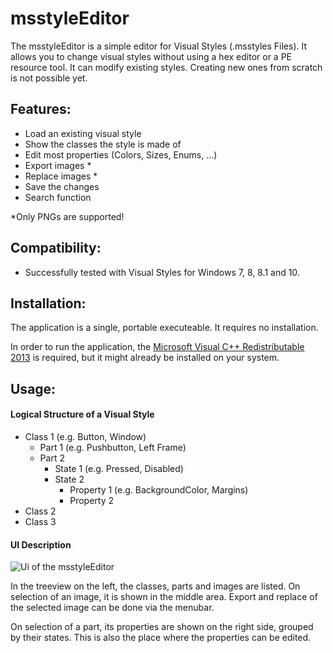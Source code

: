 # msstyleEditor

The msstyleEditor is a simple editor for Visual Styles (.msstyles Files). It allows 
you to change visual styles without using a hex editor or a PE resource tool.
It can modify existing styles. Creating new ones from scratch is not possible yet.

## Features:
+ Load an existing visual style
+ Show the classes the style is made of
+ Edit most properties (Colors, Sizes, Enums, ...)
+ Export images *
+ Replace images *
+ Save the changes
+ Search function


*Only PNGs are supported!

## Compatibility:
+ Successfully tested with Visual Styles for Windows 7, 8, 8.1 and 10.

## Installation:
The application is a single, portable executeable. It requires no
installation.

In order to run the application, the [Microsoft Visual C++ Redistributable 2013](https://www.microsoft.com/en-US/download/details.aspx?id=40784)
is required, but it might already be installed on your system.

## Usage:
#### Logical Structure of a Visual Style
+ Class 1 (e.g. Button, Window)
    + Part 1 (e.g. Pushbutton, Left Frame)
    + Part 2
        + State 1 (e.g. Pressed, Disabled)
        +  State 2
            + Property 1 (e.g. BackgroundColor, Margins)
            + Property 2
+ Class 2
+ Class 3

#### UI Description

![Ui of the msstyleEditor](https://user-images.githubusercontent.com/5485569/29291552-3eb8c2ba-8144-11e7-8e12-ead476ed3e00.png)

In the treeview on the left, the classes, parts and images are listed. On selection
of an image, it is shown in the middle area. Export and replace of the selected 
image can be done via the menubar.

On selection of a part, its properties are shown on the right side, grouped by 
their states. This is also the place where the properties can be edited.
